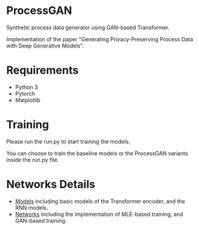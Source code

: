 # ProcessGAN
Synthetic process data generator using GAN-based Transformer.

Implementation of the paper "Generating Privacy-Preserving Process Data with Deep Generative Models".

# Requirements
* Python 3
* Pytorch
* Matplotlib

# Training
Please run the run.py to start training the models.

You can choose to train the baseline models or the ProcessGAN variants inside the run.py file.

# Networks Details
* [Models](https://github.com/raaachli/ProcessGAN/tree/main/models) including basic models of the Transformer encoder, and the RNN models.
* [Networks](https://github.com/raaachli/ProcessGAN/tree/main/nets) including the implementation of MLE-based training, and GAN-based training.
